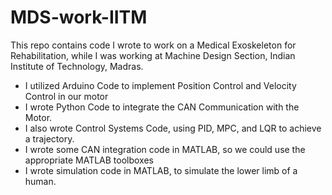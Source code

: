 # MDS-work-IITM

This repo contains code I wrote to work on a Medical Exoskeleton for Rehabilitation, while I was working at Machine Design Section, Indian Institute of Technology, Madras.

- I utilized Arduino Code to implement Position Control and Velocity Control in our motor
- I wrote Python Code to integrate the CAN Communication with the Motor.
- I also wrote Control Systems Code, using PID, MPC, and LQR to achieve a trajectory.
- I wrote some CAN integration code in MATLAB, so we could use the appropriate MATLAB toolboxes
- I wrote simulation code in MATLAB, to simulate the lower limb of a human.
